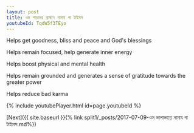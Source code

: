 ```yaml
---
layout: post
title: ওম পাড়াময় ব্রাহ্মনে নামায গা টাইমস
youtubeId: TqdW5f3TEyo
---
```

 
 
Helps get goodness, bliss and peace and God's blessings
 
Helps remain focused, help generate inner energy 
 
Helps boost physical and mental health 
 
Helps remain grounded and generates a sense of gratitude towards the greater power 
 
Helps reduce bad karma
 
 
 
 


{% include youtubePlayer.html id=page.youtubeId %}
 
[Next]({{ site.baseurl }}{% link  split1/_posts/2017-07-09-ওম ভালাভাতে নামায গা টাইমস.md%})
 
